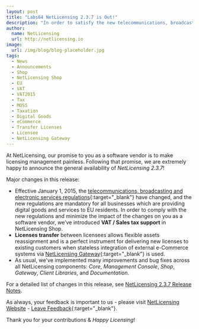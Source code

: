 ```yaml
---
layout: post
title: "Labs64 NetLicensing 2.3.7 is Out!"
description: "In order to satisfy the new telecommunications, broadcasting and electronic services rules we’ve introduced VAT/Tax ID Support in NetLicensing Shop"
author:
  name: NetLicensing
  url: http://netlicensing.io
image:
  url: /img/blog/blog-placeholder.jpg
tags:
  - News
  - Announcements
  - Shop
  - NetLicensing Shop
  - EU
  - VAT
  - VAT2015
  - Tax
  - MOSS
  - Taxation
  - Digital Goods
  - eCommerce
  - Transfer Licenses
  - Licensee
  - NetLicensing Gateway
---
```


At NetLicensing, our promise to you as a software vendor is to make licensing management painless. Following that promise, we are extremely happy to announce the general availability of *NetLicensing 2.3.7*!

Major changes in this release:


* Effective January 1, 2015, the [telecommunications, broadcasting and electronic services regulations](http://ec.europa.eu/taxation_customs/business/vat/telecommunications-broadcasting-electronic-services_en){:target="_blank"} have changed, and the new regulations are mandatory for all businesses which are providing digital goods and services to EU residents. In order to comply with the new regulations and minimize the impact of the changes on you as a software vendor, we’ve introduced **VAT / Sales tax support** in NetLicensing Shop.
* **Licenses transfer** between licensees allows flexible assets reassignment and is a perfect instrument for delivering new licenses to existing customers when stateless integration of external e-Commerce systems via [NetLicensing Gateway](https://github.com/Labs64/NetLicensing-Gateway){:target="_blank"} is used.
* As usual, we've implemented many improvements and bug fixes across all NetLicensing components: *Core*, *Management Console*, *Shop*, *Gateway*, *Client Libraries*, and *Documentation*.

For a detailed list of changes in this release, see [NetLicensing 2.3.7 Release Notes](https://www.labs64.de/confluence/x/jgHx).

As always, your feedback is important to us - please visit [NetLicensing Website](http://netlicensing.io) - [Leave Feedback](https://netlicensing.uservoice.com/){:target="_blank"}.

Thank you for your contributions & *Happy Licensing*!
